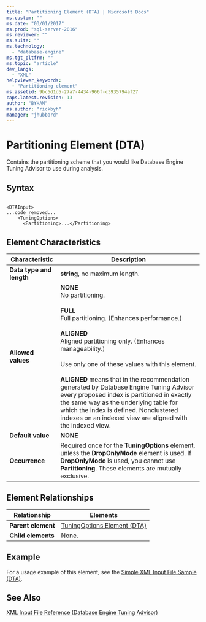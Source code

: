 ```yaml
---
title: "Partitioning Element (DTA) | Microsoft Docs"
ms.custom: ""
ms.date: "03/01/2017"
ms.prod: "sql-server-2016"
ms.reviewer: ""
ms.suite: ""
ms.technology: 
  - "database-engine"
ms.tgt_pltfrm: ""
ms.topic: "article"
dev_langs: 
  - "XML"
helpviewer_keywords: 
  - "Partitioning element"
ms.assetid: 9bc5d1d5-27a7-4434-966f-c3935794af27
caps.latest.revision: 13
author: "BYHAM"
ms.author: "rickbyh"
manager: "jhubbard"
---
```

# Partitioning Element (DTA)
  Contains the partitioning scheme that you would like Database Engine Tuning Advisor to use during analysis.  
  
## Syntax  
  
```  
  
<DTAInput>  
...code removed...  
    <TuningOptions>  
      <Partitioning>...</Partitioning>  
```  
  
## Element Characteristics  
  
|Characteristic|Description|  
|--------------------|-----------------|  
|**Data type and length**|**string**, no maximum length.|  
|**Allowed values**|**NONE**<br /> No partitioning.<br /><br /> **FULL**<br /> Full partitioning. (Enhances performance.)<br /><br /> **ALIGNED**<br /> Aligned partitioning only. (Enhances manageability.)<br /><br /> Use only one of these values with this element.<br /><br /> **ALIGNED** means that in the recommendation generated by Database Engine Tuning Advisor every proposed index is partitioned in exactly the same way as the underlying table for which the index is defined. Nonclustered indexes on an indexed view are aligned with the indexed view.|  
|**Default value**|**NONE**|  
|**Occurrence**|Required once for the **TuningOptions** element, unless the **DropOnlyMode** element is used. If **DropOnlyMode** is used, you cannot use **Partitioning**. These elements are mutually exclusive.|  
  
## Element Relationships  
  
|Relationship|Elements|  
|------------------|--------------|  
|**Parent element**|[TuningOptions Element &#40;DTA&#41;](../../tools/dta/tuningoptions-element-dta.md)|  
|**Child elements**|None.|  
  
## Example  
 For a usage example of this element, see the [Simple XML Input File Sample &#40;DTA&#41;](../../tools/dta/simple-xml-input-file-sample-dta.md).  
  
## See Also  
 [XML Input File Reference &#40;Database Engine Tuning Advisor&#41;](../../tools/dta/xml-input-file-reference-database-engine-tuning-advisor.md)  
  
  